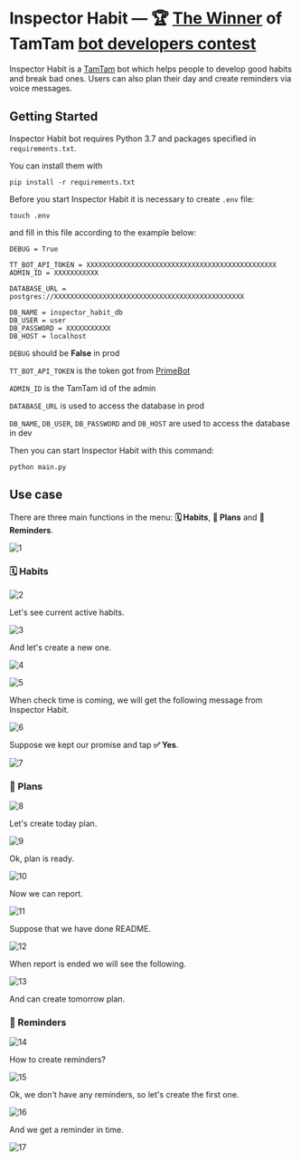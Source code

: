 # Inspector Habit — 🏆 [The Winner](https://tamtam.chat/botapichannel/AW5LroptDXs) of TamTam [bot developers contest](https://blog.tamtam.chat/ru/2019/08/02/)

Inspector Habit is a [TamTam](https://tamtam.chat/) bot which helps people to develop good habits and break bad ones. Users can also plan their day and create reminders via voice messages.


## Getting Started

Inspector Habit bot requires Python 3.7 and packages specified in ```requirements.txt```.

You can install them with

```
pip install -r requirements.txt
```

Before you start Inspector Habit it is necessary to create ```.env``` file:

```
touch .env
```

and fill in this file according to the example below:

```
DEBUG = True

TT_BOT_API_TOKEN = XXXXXXXXXXXXXXXXXXXXXXXXXXXXXXXXXXXXXXXXXXXXXXX
ADMIN_ID = XXXXXXXXXXX

DATABASE_URL = postgres://XXXXXXXXXXXXXXXXXXXXXXXXXXXXXXXXXXXXXXXXXXXXXXX

DB_NAME = inspector_habit_db
DB_USER = user
DB_PASSWORD = XXXXXXXXXXX
DB_HOST = localhost
```

```DEBUG``` should be **False** in prod

```TT_BOT_API_TOKEN``` is the token got from [PrimeBot](https://tt.me/primebot)

```ADMIN_ID``` is the TamTam id of the admin

```DATABASE_URL``` is used to access the database in prod

```DB_NAME```, ```DB_USER```, ```DB_PASSWORD``` and  ```DB_HOST```  are used to access the database in dev

Then you can start Inspector Habit with this command:

```
python main.py
```

## Use case

There are three main functions in the menu: **🗓 Habits**, **📝 Plans** and **🔔 Reminders**.

![1](https://raw.githubusercontent.com/Macket/inspector_habit_tamtam/master/img/readme/1.png)

### 🗓 Habits

![2](https://raw.githubusercontent.com/Macket/inspector_habit_tamtam/master/img/readme/2.png)

Let's see current active habits.

![3](https://raw.githubusercontent.com/Macket/inspector_habit_tamtam/master/img/readme/3.png)

And let's create a new one.

![4](https://raw.githubusercontent.com/Macket/inspector_habit_tamtam/master/img/readme/4.png)

![5](https://raw.githubusercontent.com/Macket/inspector_habit_tamtam/master/img/readme/5.png)

When check time is coming, we will get the following message from Inspector Habit.

![6](https://raw.githubusercontent.com/Macket/inspector_habit_tamtam/master/img/readme/6.png)

Suppose we kept our promise and tap **✅ Yes**.

![7](https://raw.githubusercontent.com/Macket/inspector_habit_tamtam/master/img/readme/7.png)

### 📝 Plans

![8](https://raw.githubusercontent.com/Macket/inspector_habit_tamtam/master/img/readme/8.png)

Let's create today plan.

![9](https://raw.githubusercontent.com/Macket/inspector_habit_tamtam/master/img/readme/9.png)

Ok, plan is ready.

![10](https://raw.githubusercontent.com/Macket/inspector_habit_tamtam/master/img/readme/10.png)

Now we can report.

![11](https://raw.githubusercontent.com/Macket/inspector_habit_tamtam/master/img/readme/11.png)

Suppose that we have done README.

![12](https://raw.githubusercontent.com/Macket/inspector_habit_tamtam/master/img/readme/12.png)

When report is ended we will see the following.

![13](https://raw.githubusercontent.com/Macket/inspector_habit_tamtam/master/img/readme/13.png)

And can create tomorrow plan.

### **🔔 Reminders**

![14](https://raw.githubusercontent.com/Macket/inspector_habit_tamtam/master/img/readme/14.png)

How to create reminders?

![15](https://raw.githubusercontent.com/Macket/inspector_habit_tamtam/master/img/readme/15.png)

Ok, we don't have any reminders, so let's create the first one.

![16](https://raw.githubusercontent.com/Macket/inspector_habit_tamtam/master/img/readme/16.png)

And we get a reminder in time.

![17](https://raw.githubusercontent.com/Macket/inspector_habit_tamtam/master/img/readme/17.png)